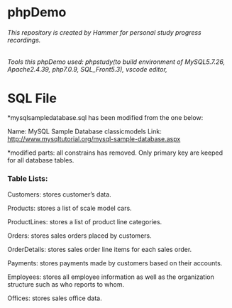# phpDemo

###### This repository is created by Hammer for personal study progress recordings.

###### Tools this phpDemo used: phpstudy(to build environment of MySQL5.7.26, Apache2.4.39, php7.0.9, SQL_Front5.3), vscode editor, 

# SQL File
*mysqlsampledatabase.sql has been modified from the one below:

Name: MySQL Sample Database classicmodels
Link: http://www.mysqltutorial.org/mysql-sample-database.aspx

*modified parts: all constrains has removed. Only primary key are keeped for all database tables.

### Table Lists:

Customers: stores customer’s data.

Products: stores a list of scale model cars.

ProductLines: stores a list of product line categories.

Orders: stores sales orders placed by customers.

OrderDetails: stores sales order line items for each sales order.

Payments: stores payments made by customers based on their accounts.

Employees: stores all employee information as well as the organization structure such as who reports to whom.

Offices: stores sales office data.


